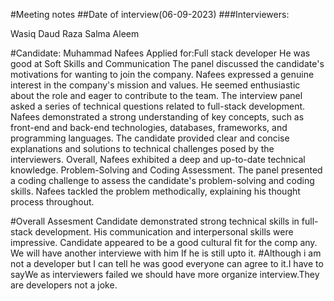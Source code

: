 #Meeting notes
##Date of interview(06-09-2023)
###Interviewers:

Wasiq
Daud
Raza
Salma
Aleem

#Candidate:
Muhammad Nafees 
Applied for:Full stack developer
He was good at Soft Skills and Communication
The panel discussed the candidate's motivations for wanting to join the company.
Nafees expressed a genuine interest in the company's mission and values.
He seemed enthusiastic about the role and eager to contribute to the team.
The interview panel asked a series of technical questions related to full-stack development.
Nafees demonstrated a strong understanding of key concepts, such as front-end and back-end technologies, databases, frameworks, and programming languages.
The candidate provided clear and concise explanations and solutions to technical challenges posed by the interviewers.
Overall, Nafees exhibited a deep and up-to-date technical knowledge.
Problem-Solving and Coding Assessment.
The panel presented a coding challenge to assess the candidate's problem-solving and coding skills.
Nafees tackled the problem methodically, explaining his thought process throughout.

#Overall Assesment
Candidate demonstrated strong technical skills in full-stack development.
His communication and interpersonal skills were impressive.
Candidate appeared to be a good cultural fit for the comp
any.
We will have another interviewe with him If he is still upto it.
#Although i am not a developer but I can tell he was good everyone can agree to it.I have to sayWe as interviewers failed we should have more organize interview.They are developers not a joke.
